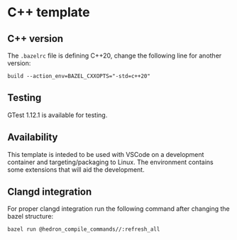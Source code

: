 # C++ template

## C++ version

The `.bazelrc` file is defining C++20, change the following line for another version:

```
build --action_env=BAZEL_CXXOPTS="-std=c++20"
```

## Testing

GTest 1.12.1 is available for testing.

## Availability

This template is inteded to be used with VSCode on a development container and targeting/packaging to Linux.
The environment contains some extensions that will aid the development.

## Clangd integration

For proper clangd integration run the following command after changing the bazel structure:
```sh
bazel run @hedron_compile_commands//:refresh_all
```